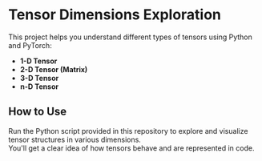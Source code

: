 # Tensor Dimensions Exploration

This project helps you understand different types of tensors using Python and PyTorch:

- **1-D Tensor**
- **2-D Tensor (Matrix)**
- **3-D Tensor**
- **n-D Tensor**

## How to Use

Run the Python script provided in this repository to explore and visualize tensor structures in various dimensions.  
You'll get a clear idea of how tensors behave and are represented in code.
